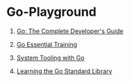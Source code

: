 # Go-Playground

1. [Go: The Complete Developer's Guide](https://www.udemy.com/course/go-the-complete-developers-guide/)

2. [Go Essential Training](https://www.linkedin.com/learning/go-essential-training)

3. [System Tooling with Go](https://acloudguru.com/course/system-tooling-with-go)

4. [Learning the Go Standard Library](https://www.linkedin.com/learning/learning-the-go-standard-library)

